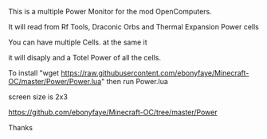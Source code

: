 This is a multiple Power Monitor for the mod OpenComputers. 

It will read from Rf Tools, Draconic Orbs and Thermal Expansion Power cells

You can have multiple Cells. at the same it

it will disaply and a Totel Power of all the cells.

To install  "wget https://raw.githubusercontent.com/ebonyfaye/Minecraft-OC/master/Power/Power.lua" then run Power.lua

screen size is 2x3


https://github.com/ebonyfaye/Minecraft-OC/tree/master/Power


Thanks